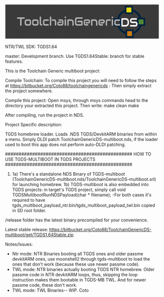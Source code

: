 ![ToolchainGenericDS](img/TGDS-Logo.png)

NTR/TWL SDK: TGDS1.64

master: Development branch. Use TGDS1.64Stable: branch for stable features.

This is the Toolchain Generic multiboot project:

Compile Toolchain: To compile this project you will need to follow the steps at https://bitbucket.org/Coto88/toolchaingenericds : Then simply extract the project somewhere.

Compile this project: Open msys, through msys commands head to the directory your extracted this project. Then write: make clean make

After compiling, run the project in NDS.


Project Specific description: 

TGDS homebrew loader. Loads .NDS TGDS/DevkitARM binaries from within a menu. 
Simply DLDI patch ToolchainGenericDS-multiboot.nds, if the loader used to boot this app does not perform auto-DLDI patching.


############################################### HOW TO USE TGDS-MULTIBOOT IN TGDS PROJECTS ############################################### 
1) 1a) There's a standalone NDS Binary of TGDS-multiboot (ToolchainGenericDS-multiboot.nds/ToolchainGenericDS-multiboot.srl) for launching homebrew.
   1b) TGDS-multiboot is also embedded into TGDS projects: in target's TGDS project, simply call 
		void TGDSMultibootRunNDSPayload(char * filename);
	-For both cases it's required to have tgds_multiboot_payload_ntr.bin/tgds_multiboot_payload_twl.bin copied in SD root folder.


/release folder has the latest binary precompiled for your convenience.

Latest stable release: https://bitbucket.org/Coto88/ToolchainGenericDS-multiboot/get/TGDS1.64Stable.zip

Notes/Issues: 
- Ntr mode: NTR Binaries booting all TGDS ones and older passme devkitARM ones, use moonshell2 through tgds-multiboot to load the ones that don't work (because these use newer passme code).
- TWL mode: NTR binaries actually booting TGDS NTR homebrew. Older passme code in NTR devkitARM loops, thus, skipping the loop instruction makes them bootable in TGDS-MB TWL. And for newer passme code, these don't work.
- TWL mode: TWL Binaries-- WIP.
Coto
